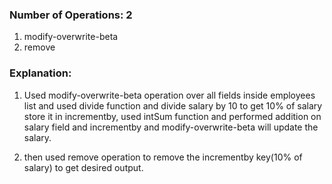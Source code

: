 ### Number of Operations: 2

1. modify-overwrite-beta
2. remove

### Explanation:

1. Used modify-overwrite-beta operation over all fields inside employees list and used divide function and divide salary by 10 to get 10% of salary store it in incrementby, used intSum function and performed addition on salary field and incrementby and modify-overwrite-beta will update the salary.

2. then used remove operation to remove the incrementby key(10% of salary) to get desired output. 